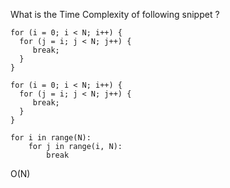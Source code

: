What is the Time Complexity of following snippet ?

```
for (i = 0; i < N; i++) {
  for (j = i; j < N; j++) {
     break;
  }
}
```

```
for (i = 0; i < N; i++) {
  for (j = i; j < N; j++) {
     break;
  }
}
```

```
for i in range(N):
    for j in range(i, N):
        break
```

O(N)
